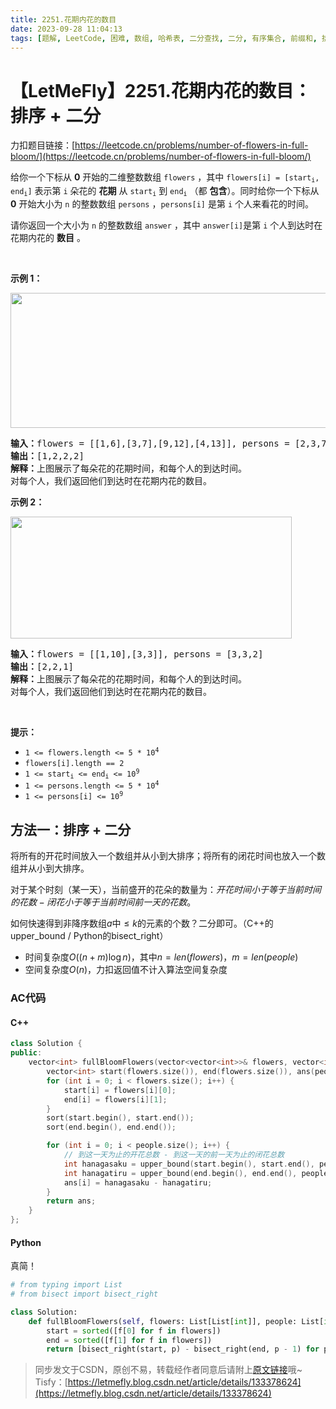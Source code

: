 ```yaml
---
title: 2251.花期内花的数目
date: 2023-09-28 11:04:13
tags: [题解, LeetCode, 困难, 数组, 哈希表, 二分查找, 二分, 有序集合, 前缀和, 排序]
---
```


# 【LetMeFly】2251.花期内花的数目：排序 + 二分

力扣题目链接：[https://leetcode.cn/problems/number-of-flowers-in-full-bloom/](https://leetcode.cn/problems/number-of-flowers-in-full-bloom/)

<p>给你一个下标从 <strong>0</strong>&nbsp;开始的二维整数数组&nbsp;<code>flowers</code>&nbsp;，其中&nbsp;<code>flowers[i] = [start<sub>i</sub>, end<sub>i</sub>]</code>&nbsp;表示第&nbsp;<code>i</code>&nbsp;朵花的 <strong>花期</strong>&nbsp;从&nbsp;<code>start<sub>i</sub></code>&nbsp;到&nbsp;<code>end<sub>i</sub></code>&nbsp;（都 <strong>包含</strong>）。同时给你一个下标从 <strong>0</strong>&nbsp;开始大小为 <code>n</code>&nbsp;的整数数组&nbsp;<code>persons</code>&nbsp;，<code>persons[i]</code>&nbsp;是第&nbsp;<code>i</code>&nbsp;个人来看花的时间。</p>

<p>请你返回一个大小为 <code>n</code>&nbsp;的整数数组<em>&nbsp;</em><code>answer</code>&nbsp;，其中&nbsp;<code>answer[i]</code>是第&nbsp;<code>i</code>&nbsp;个人到达时在花期内花的&nbsp;<strong>数目</strong>&nbsp;。</p>

<p>&nbsp;</p>

<p><strong>示例 1：</strong></p>

<p><img alt="" src="https://assets.leetcode.com/uploads/2022/03/02/ex1new.jpg" style="width: 550px; height: 216px;"></p>

<pre><b>输入：</b>flowers = [[1,6],[3,7],[9,12],[4,13]], persons = [2,3,7,11]
<b>输出：</b>[1,2,2,2]
<strong>解释：</strong>上图展示了每朵花的花期时间，和每个人的到达时间。
对每个人，我们返回他们到达时在花期内花的数目。
</pre>

<p><strong>示例 2：</strong></p>

<p><img alt="" src="https://assets.leetcode.com/uploads/2022/03/02/ex2new.jpg" style="width: 450px; height: 195px;"></p>

<pre><b>输入：</b>flowers = [[1,10],[3,3]], persons = [3,3,2]
<b>输出：</b>[2,2,1]
<b>解释：</b>上图展示了每朵花的花期时间，和每个人的到达时间。
对每个人，我们返回他们到达时在花期内花的数目。
</pre>

<p>&nbsp;</p>

<p><strong>提示：</strong></p>

<ul>
	<li><code>1 &lt;= flowers.length &lt;= 5 * 10<sup>4</sup></code></li>
	<li><code>flowers[i].length == 2</code></li>
	<li><code>1 &lt;= start<sub>i</sub> &lt;= end<sub>i</sub> &lt;= 10<sup>9</sup></code></li>
	<li><code>1 &lt;= persons.length &lt;= 5 * 10<sup>4</sup></code></li>
	<li><code>1 &lt;= persons[i] &lt;= 10<sup>9</sup></code></li>
</ul>


    
## 方法一：排序 + 二分

将所有的开花时间放入一个数组并从小到大排序；将所有的闭花时间也放入一个数组并从小到大排序。

对于某个时刻（某一天），当前盛开的花朵的数量为：$开花时间小于等于当前时间的花数 - 闭花小于等于当前时间前一天的花数$。

如何快速得到非降序数组$a$中$\leq k$的元素的个数？二分即可。（C++的upper_bound / Python的bisect_right）

+ 时间复杂度$O((n + m)\log n)$，其中$n = len(flowers)$，$m = len(people)$
+ 空间复杂度$O(n)$，力扣返回值不计入算法空间复杂度

### AC代码

#### C++

```cpp
class Solution {
public:
    vector<int> fullBloomFlowers(vector<vector<int>>& flowers, vector<int>& people) {
        vector<int> start(flowers.size()), end(flowers.size()), ans(people.size());
        for (int i = 0; i < flowers.size(); i++) {
            start[i] = flowers[i][0];
            end[i] = flowers[i][1];
        }
        sort(start.begin(), start.end());
        sort(end.begin(), end.end());

        for (int i = 0; i < people.size(); i++) {
            // 到这一天为止的开花总数 - 到这一天的前一天为止的闭花总数
            int hanagasaku = upper_bound(start.begin(), start.end(), people[i]) - start.begin();  // 花が咲く(はながさく)
            int hanagatiru = upper_bound(end.begin(), end.end(), people[i] - 1) - end.begin();//  花が散る(はながちる)
            ans[i] = hanagasaku - hanagatiru;
        }
        return ans;
    }
};
```

#### Python

真简！

```python
# from typing import List
# from bisect import bisect_right

class Solution:
    def fullBloomFlowers(self, flowers: List[List[int]], people: List[int]) -> List[int]:
        start = sorted([f[0] for f in flowers])
        end = sorted([f[1] for f in flowers])
        return [bisect_right(start, p) - bisect_right(end, p - 1) for p in people]

```

> 同步发文于CSDN，原创不易，转载经作者同意后请附上[原文链接](https://blog.tisfy.eu.org/2023/09/28/LeetCode%202251.%E8%8A%B1%E6%9C%9F%E5%86%85%E8%8A%B1%E7%9A%84%E6%95%B0%E7%9B%AE/)哦~
> Tisfy：[https://letmefly.blog.csdn.net/article/details/133378624](https://letmefly.blog.csdn.net/article/details/133378624)
